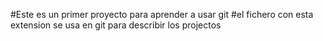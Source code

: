 #Este es un primer proyecto para aprender a usar git
#el fichero con esta extension se usa en git para describir los projectos